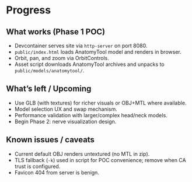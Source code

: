 # Progress

## What works (Phase 1 POC)
- Devcontainer serves site via `http-server` on port 8080.
- `public/index.html` loads AnatomyTool model and renders in browser.
- Orbit, pan, and zoom via OrbitControls.
- Asset script downloads AnatomyTool archives and unpacks to `public/models/anatomytool/`.

## What’s left / Upcoming
- Use GLB (with textures) for richer visuals or OBJ+MTL where available.
- Model selection UX and swap mechanism.
- Performance validation with larger/complex head/neck models.
- Begin Phase 2: nerve visualization design.

## Known issues / caveats
- Current default OBJ renders untextured (no MTL in zip).
- TLS fallback (`-k`) used in script for POC convenience; remove when CA trust is configured.
- Favicon 404 from server is benign.
